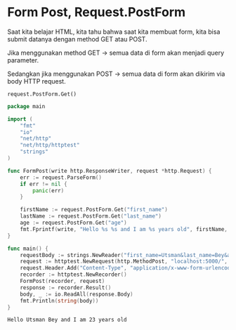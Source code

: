 # Form Post, Request.PostForm

Saat kita belajar HTML, kita tahu bahwa saat kita membuat form, kita bisa submit datanya dengan method GET atau POST.

Jika menggunakan method GET -> semua data di form akan menjadi query parameter.

Sedangkan jika menggunakan POST -> semua data di form akan dikirim via body HTTP request.

```
request.PostForm.Get()
```

```go
package main

import (
	"fmt"
	"io"
	"net/http"
	"net/http/httptest"
	"strings"
)

func FormPost(write http.ResponseWriter, request *http.Request) {
	err := request.ParseForm()
	if err != nil {
		panic(err)
	}

	firstName := request.PostForm.Get("first_name")
	lastName := request.PostForm.Get("last_name")
	age := request.PostForm.Get("age")
	fmt.Fprintf(write, "Hello %s %s and I am %s years old", firstName, lastName, age)
}

func main() {
	requestBody := strings.NewReader("first_name=Utsman&last_name=Bey&age=23")
	request := httptest.NewRequest(http.MethodPost, "localhost:5000/", requestBody)
	request.Header.Add("Content-Type", "application/x-www-form-urlencoded")
	recorder := httptest.NewRecorder()
	FormPost(recorder, request)
	response := recorder.Result()
	body, _ := io.ReadAll(response.Body)
	fmt.Println(string(body))
}
```

```
Hello Utsman Bey and I am 23 years old
```
